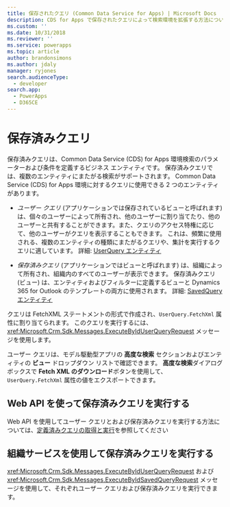 ```yaml
---
title: 保存されたクエリ (Common Data Service for Apps) | Microsoft Docs
description: CDS for Apps で保存されたクエリによって検索環境を拡張する方法について説明します。
ms.custom: ''
ms.date: 10/31/2018
ms.reviewer: ''
ms.service: powerapps
ms.topic: article
author: brandonsimons
ms.author: jdaly
manager: ryjones
search.audienceType:
  - developer
search.app:
  - PowerApps
  - D365CE
---
```

# <a name="saved-queries"></a>保存済みクエリ

保存済みクエリは、Common Data Service (CDS) for Apps 環境検索のパラメーターおよび条件を定義するビジネス エンティティです。 保存済みクエリでは、複数のエンティティにまたがる検索がサポートされます。 Common Data Service (CDS) for Apps 環境に対するクエリに使用できる 2 つのエンティティがあります。  
  
- *ユーザー クエリ* (アプリケーションでは保存されているビューと呼ばれます) は、個々のユーザーによって所有され、他のユーザーに割り当てたり、他のユーザーと共有することができます。また、クエリのアクセス特権に応じて、他のユーザーがクエリを表示することもできます。 これは、頻繁に使用される、複数のエンティティの種類にまたがるクエリや、集計を実行するクエリに適しています。 詳細: [UserQuery エンティティ](reference/entities/userquery.md) 

- *保存済みクエリ* (アプリケーションではビューと呼ばれます) は、組織によって所有され、組織内のすべてのユーザーが表示できます。 保存済みクエリ (ビュー) は、エンティティおよびフィルターに定義するビューと Dynamics 365 for Outlook のテンプレートの両方に使用されます。 詳細: [SavedQuery エンティティ](reference/entities/savedquery.md) 
  
 クエリは FetchXML ステートメントの形式で作成され、`UserQuery.FetchXml` 属性に割り当てられます。 このクエリを実行するには、<xref:Microsoft.Crm.Sdk.Messages.ExecuteByIdUserQueryRequest> メッセージを使用します。  
  
 ユーザー クエリは、モデル駆動型アプリの **高度な検索** セクションおよびエンティティの **ビュー** ドロップダウン リストで確認できます。  **高度な検索**ダイアログ ボックスで **Fetch XML のダウンロード**ボタンを使用して、 `UserQuery.FetchXml` 属性の値をエクスポートできます。  
  
## <a name="use-web-api-to-execute-saved-queries"></a>Web API を使って保存済みクエリを実行する

Web API を使用してユーザー クエリとおよび保存済みクエリを実行する方法については、[定義済みクエリの取得と実行](webapi/retrieve-and-execute-predefined-queries.md)を参照してください

## <a name="use-organization-service-to-execute-saved-queries"></a>組織サービスを使用して保存済みクエリを実行する

<xref:Microsoft.Crm.Sdk.Messages.ExecuteByIdUserQueryRequest> および <xref:Microsoft.Crm.Sdk.Messages.ExecuteByIdSavedQueryRequest> メッセージを使用して、それぞれユーザー クエリおよび保存済みクエリを実行できます。
